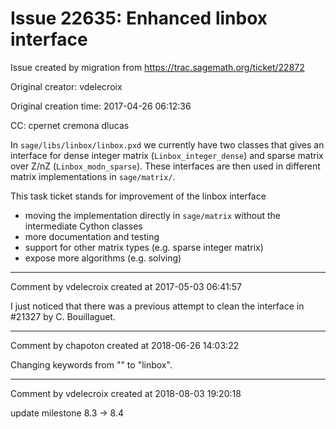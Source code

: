 # Issue 22635: Enhanced linbox interface

Issue created by migration from https://trac.sagemath.org/ticket/22872

Original creator: vdelecroix

Original creation time: 2017-04-26 06:12:36

CC:  cpernet cremona dlucas

In `sage/libs/linbox/linbox.pxd` we currently have two classes that gives an interface for dense integer matrix (`Linbox_integer_dense`) and sparse matrix over Z/nZ (`Linbox_modn_sparse`). These interfaces are then used in different matrix implementations in `sage/matrix/`.

This task ticket stands for improvement of the linbox interface

- moving the implementation directly in `sage/matrix` without the intermediate Cython classes
- more documentation and testing
- support for other matrix types (e.g. sparse integer matrix)
- expose more algorithms (e.g. solving)


---

Comment by vdelecroix created at 2017-05-03 06:41:57

I just noticed that there was a previous attempt to clean the interface in #21327 by C. Bouillaguet.


---

Comment by chapoton created at 2018-06-26 14:03:22

Changing keywords from "" to "linbox".


---

Comment by vdelecroix created at 2018-08-03 19:20:18

update milestone 8.3 -> 8.4
